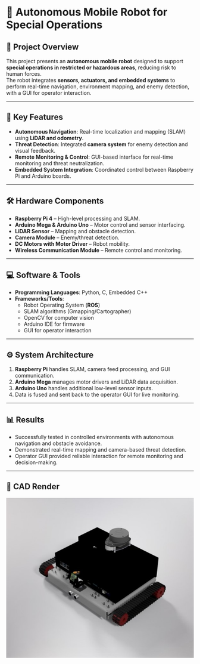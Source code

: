 # 🤖 Autonomous Mobile Robot for Special Operations

## 📌 Project Overview
This project presents an **autonomous mobile robot** designed to support **special operations in restricted or hazardous areas**, reducing risk to human forces.  
The robot integrates **sensors, actuators, and embedded systems** to perform real-time navigation, environment mapping, and enemy detection, with a GUI for operator interaction.  

---

## 🚀 Key Features
- **Autonomous Navigation**: Real-time localization and mapping (SLAM) using **LiDAR and odometry**.  
- **Threat Detection**: Integrated **camera system** for enemy detection and visual feedback.  
- **Remote Monitoring & Control**: GUI-based interface for real-time monitoring and threat neutralization.  
- **Embedded System Integration**: Coordinated control between Raspberry Pi and Arduino boards.  

---

## 🛠️ Hardware Components
- **Raspberry Pi 4** – High-level processing and SLAM.  
- **Arduino Mega & Arduino Uno** – Motor control and sensor interfacing.  
- **LiDAR Sensor** – Mapping and obstacle detection.  
- **Camera Module** – Enemy/threat detection.  
- **DC Motors with Motor Driver** – Robot mobility.  
- **Wireless Communication Module** – Remote control and monitoring.  

---

## 💻 Software & Tools
- **Programming Languages**: Python, C, Embedded C++  
- **Frameworks/Tools**:  
  - Robot Operating System (**ROS**)  
  - SLAM algorithms (Gmapping/Cartographer)  
  - OpenCV for computer vision  
  - Arduino IDE for firmware  
  - GUI for operator interaction  

---

## ⚙️ System Architecture
1. **Raspberry Pi** handles SLAM, camera feed processing, and GUI communication.  
2. **Arduino Mega** manages motor drivers and LiDAR data acquisition.  
3. **Arduino Uno** handles additional low-level sensor inputs.  
4. Data is fused and sent back to the operator GUI for live monitoring.  

---

## 📊 Results
- Successfully tested in controlled environments with autonomous navigation and obstacle avoidance.  
- Demonstrated real-time mapping and camera-based threat detection.  
- Operator GUI provided reliable interaction for remote monitoring and decision-making.  

---

## 📸 CAD Render
![Robot CAD Model](media/Exec-X.jpeg)
